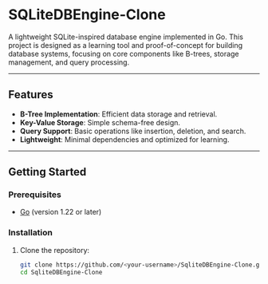 # SQLiteDBEngine-Clone

A lightweight SQLite-inspired database engine implemented in Go. This project is designed as a learning tool and proof-of-concept for building database systems, focusing on core components like B-trees, storage management, and query processing.

---

## Features

- **B-Tree Implementation**: Efficient data storage and retrieval.
- **Key-Value Storage**: Simple schema-free design.
- **Query Support**: Basic operations like insertion, deletion, and search.
- **Lightweight**: Minimal dependencies and optimized for learning.

---

## Getting Started

### Prerequisites

- [Go](https://golang.org/) (version 1.22 or later)

### Installation

1. Clone the repository:
   ```bash
   git clone https://github.com/<your-username>/SqliteDBEngine-Clone.git
   cd SqliteDBEngine-Clone
